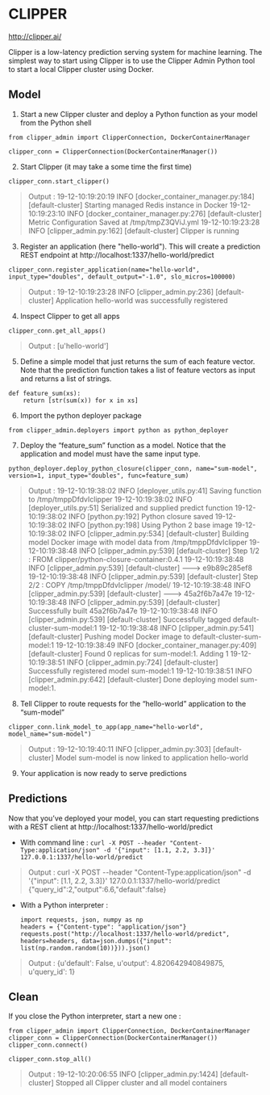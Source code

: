 # CLIPPER

http://clipper.ai/

Clipper is a low-latency prediction serving system for machine learning.
The simplest way to start using Clipper is to use the Clipper Admin Python tool to start a local Clipper cluster using Docker.

## Model

1. Start a new Clipper cluster and deploy a Python function as your model from the Python shell 

`from clipper_admin import ClipperConnection, DockerContainerManager`

`clipper_conn = ClipperConnection(DockerContainerManager())`

2. Start Clipper (it may take a some time the first time)

`clipper_conn.start_clipper()`

> Output : 
19-12-10:19:20:19 INFO     [docker_container_manager.py:184] [default-cluster] Starting managed Redis instance in Docker
19-12-10:19:23:10 INFO     [docker_container_manager.py:276] [default-cluster] Metric Configuration Saved at /tmp/tmpZ3QViJ.yml
19-12-10:19:23:28 INFO     [clipper_admin.py:162] [default-cluster] Clipper is running

3. Register an application (here "hello-world"). This will create a prediction REST endpoint at http://localhost:1337/hello-world/predict

`clipper_conn.register_application(name="hello-world", input_type="doubles", default_output="-1.0", slo_micros=100000)`

> Output : 
19-12-10:19:23:28 INFO     [clipper_admin.py:236] [default-cluster] Application hello-world was successfully registered

4. Inspect Clipper to get all apps

`clipper_conn.get_all_apps()`

> Output : 
[u'hello-world']

5. Define a simple model that just returns the sum of each feature vector. Note that the prediction function takes a list of feature vectors as input and returns a list of strings.

```
def feature_sum(xs):
    return [str(sum(x)) for x in xs]
```

6. Import the python deployer package

`from clipper_admin.deployers import python as python_deployer`

7. Deploy the “feature_sum” function as a model. Notice that the application and model must have the same input type.

`python_deployer.deploy_python_closure(clipper_conn, name="sum-model", version=1, input_type="doubles", func=feature_sum)`

> Output : 
19-12-10:19:38:02 INFO     [deployer_utils.py:41] Saving function to /tmp/tmppDfdvIclipper
19-12-10:19:38:02 INFO     [deployer_utils.py:51] Serialized and supplied predict function
19-12-10:19:38:02 INFO     [python.py:192] Python closure saved
19-12-10:19:38:02 INFO     [python.py:198] Using Python 2 base image
19-12-10:19:38:02 INFO     [clipper_admin.py:534] [default-cluster] Building model Docker image with model data from /tmp/tmppDfdvIclipper
19-12-10:19:38:48 INFO     [clipper_admin.py:539] [default-cluster] Step 1/2 : FROM clipper/python-closure-container:0.4.1
19-12-10:19:38:48 INFO     [clipper_admin.py:539] [default-cluster]  ---> e9b89c285ef8
19-12-10:19:38:48 INFO     [clipper_admin.py:539] [default-cluster] Step 2/2 : COPY /tmp/tmppDfdvIclipper /model/
19-12-10:19:38:48 INFO     [clipper_admin.py:539] [default-cluster]  ---> 45a2f6b7a47e
19-12-10:19:38:48 INFO     [clipper_admin.py:539] [default-cluster] Successfully built 45a2f6b7a47e
19-12-10:19:38:48 INFO     [clipper_admin.py:539] [default-cluster] Successfully tagged default-cluster-sum-model:1
19-12-10:19:38:48 INFO     [clipper_admin.py:541] [default-cluster] Pushing model Docker image to default-cluster-sum-model:1
19-12-10:19:38:49 INFO     [docker_container_manager.py:409] [default-cluster] Found 0 replicas for sum-model:1. Adding 1
19-12-10:19:38:51 INFO     [clipper_admin.py:724] [default-cluster] Successfully registered model sum-model:1
19-12-10:19:38:51 INFO     [clipper_admin.py:642] [default-cluster] Done deploying model sum-model:1.

8. Tell Clipper to route requests for the “hello-world” application to the “sum-model”

`clipper_conn.link_model_to_app(app_name="hello-world", model_name="sum-model")`

> Output :
19-12-10:19:40:11 INFO     [clipper_admin.py:303] [default-cluster] Model sum-model is now linked to application hello-world

9. Your application is now ready to serve predictions

## Predictions

Now that you’ve deployed your model, you can start requesting predictions with a REST client at http://localhost:1337/hello-world/predict 

- With command line :
    `curl -X POST --header "Content-Type:application/json" -d '{"input": [1.1, 2.2, 3.3]}' 127.0.0.1:1337/hello-world/predict`

> Output : 
curl -X POST --header "Content-Type:application/json" -d '{"input": [1.1, 2.2, 3.3]}' 127.0.0.1:1337/hello-world/predict
{"query_id":2,"output":6.6,"default":false}

- With a Python interpreter : 
    ```
    import requests, json, numpy as np
    headers = {"Content-type": "application/json"}
    requests.post("http://localhost:1337/hello-world/predict", headers=headers, data=json.dumps({"input": list(np.random.random(10))})).json()
    ```

> Output : 
{u'default': False, u'output': 4.820642940849875, u'query_id': 1}

## Clean

If you close the Python interpreter, start a new one :

```
from clipper_admin import ClipperConnection, DockerContainerManager
clipper_conn = ClipperConnection(DockerContainerManager())
clipper_conn.connect()
```

`clipper_conn.stop_all()`

> Output : 
19-12-10:20:06:55 INFO     [clipper_admin.py:1424] [default-cluster] Stopped all Clipper cluster and all model containers